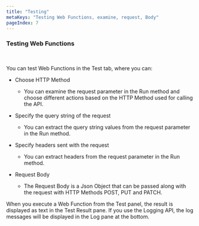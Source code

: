```yaml
---
title: "Testing"
metaKeys: "Testing Web Functions, examine, request, Body"
pageIndex: 7
---
```


### Testing Web Functions

<br/>

You can test Web Functions in the Test tab, where you can:

- Choose HTTP Method

  - You can examine the request parameter in the Run method and choose different actions based on the HTTP Method used for calling the API.

- Specify the query string of the request

  - You can extract the query string values from the request parameter in the Run method.

- Specify headers sent with the request

  - You can extract headers from the request parameter in the Run method.

- Request Body

  - The Request Body is a Json Object that can be passed along with the request with HTTP Methods POST, PUT and PATCH.

When you execute a Web Function from the Test panel, the result is displayed as text in the Test Result pane. If you use the Logging API, the log messages will be displayed in the Log pane at the bottom.

